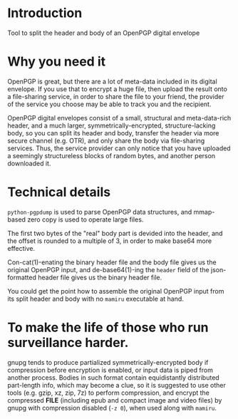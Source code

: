 # Introduction
Tool to split the header and body of an OpenPGP digital envelope

# Why you need it
OpenPGP is great, but there are a lot of meta-data included in its digital envelope. If you use that to encrypt a huge file, then upload the result onto a file-sharing service, in order to share the file to your friend, the provider of the service you choose may be able to track you and the recipient.

OpenPGP digital envelopes consist of a small, structural and meta-data-rich header, and a much larger, symmetrically-encrypted, structure-lacking body, so you can split its header and body, transfer the header via more secure channel (e.g. OTR), and only share the body via file-sharing services. Thus, the service provider can only notice that you have uploaded a seemingly structureless blocks of random bytes, and another person downloaded it.

# Technical details
`python-pgpdump` is used to parse OpenPGP data structures, and mmap-based zero copy is used to operate large files.

The first two bytes of the "real" body part is devided into the header, and the offset is rounded to a multiple of 3, in order to make base64 more effective.

Con-cat(1)-enating the binary header file and the body file gives us the original OpenPGP input, and de-base64(1)-ing the `header` field of the json-formatted header file gives us the binary header file.

You could get the point how to assemble the original OpenPGP input from its split header and body with no `mamiru` executable at hand.

# To make the life of those who run surveillance harder.
gnupg tends to produce partialized symmetrically-encrypted body if compression before encryption is enabled, or input data is piped from another process. Bodies in such format contain equidistantly distributed part-length info, which may become a clue, so it is suggested to use other tools (e.g. gzip, xz, zip, 7z) to perform compression, and encrypt the compressed **FILE** (including epub and compact image and video files) by gnupg with compression disabled (`-z 0`), when used along with `mamiru`.
